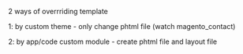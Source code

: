 2 ways of overrriding template

1: by custom theme - only change phtml file (watch magento_contact)

2: by app/code custom module - create phtml file and layout file
